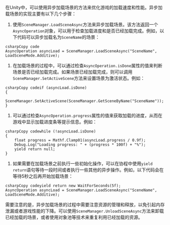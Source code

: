 在Unity中，可以使用异步加载场景的方法来优化游戏的加载速度和性能。异步加载场景的实现主要有以下几个步骤：

1. 使用`SceneManager.LoadSceneAsync`方法来异步加载场景。该方法返回一个`AsyncOperation`对象，可以用于检查加载进度和是否已经加载完成。例如，以下代码可以异步加载名为`SceneName`的场景：

```
csharpCopy code
AsyncOperation asyncLoad = SceneManager.LoadSceneAsync("SceneName", LoadSceneMode.Additive);
```

1. 在加载场景的过程中，可以通过检查`AsyncOperation.isDone`属性的值来判断场景是否已经加载完成。如果场景已经加载完成，则可以调用`SceneManager.SetActiveScene`方法来设置场景为激活状态。例如：

```
csharpCopy codeif (asyncLoad.isDone)
{
    SceneManager.SetActiveScene(SceneManager.GetSceneByName("SceneName"));
}
```

1. 可以通过检查`AsyncOperation.progress`属性的值来获取加载的进度，从而在游戏中显示加载进度条等提示信息。例如：

```
csharpCopy codewhile (!asyncLoad.isDone)
{
    float progress = Mathf.Clamp01(asyncLoad.progress / 0.9f);
    Debug.Log("Loading progress: " + (progress * 100f) + "%");
    yield return null;
}
```

1. 如果需要在加载场景之前执行一些初始化操作，可以在协程中使用`yield return`语句等待一段时间或者执行一些其他的异步操作。例如，以下代码会在等待5秒之后再开始加载场景：

```
csharpCopy codeyield return new WaitForSeconds(5f);
AsyncOperation asyncLoad = SceneManager.LoadSceneAsync("SceneName", LoadSceneMode.Additive);
```

需要注意的是，异步加载场景的过程中需要注意资源的管理和释放，以免引起内存泄漏或者游戏性能的下降。可以使用`SceneManager.UnloadSceneAsync`方法来卸载已经加载的场景，或者使用对象池等技术来重复利用已经加载的资源。